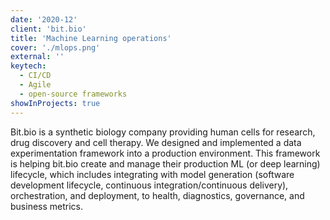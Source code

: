 ```yaml
---
date: '2020-12'
client: 'bit.bio'
title: 'Machine Learning operations'
cover: './mlops.png'
external: ''
keytech:
  - CI/CD
  - Agile
  - open-source frameworks
showInProjects: true
---
```

Bit.bio is a synthetic biology company providing human cells for research, drug discovery and cell therapy. We designed and implemented a data experimentation framework into a production environment. This framework is helping bit.bio create and manage their production ML (or deep learning) lifecycle, which includes integrating with model generation (software development lifecycle, continuous integration/continuous delivery), orchestration, and deployment, to health, diagnostics, governance, and business metrics.
